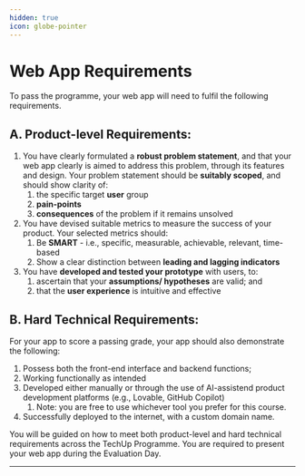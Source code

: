 ```yaml
---
hidden: true
icon: globe-pointer
---
```


# Web App Requirements

To pass the programme, your web app will need to fulfil the following requirements.

## **A. Product-level Requirements:**

1. You have clearly formulated a **robust problem statement**, and that your web app clearly is aimed to address this problem, through its features and design. Your problem statement should be **suitably scoped**, and should show clarity of:
   1. the specific target **user** group
   2. **pain-points**
   3. **consequences** of the problem if it remains unsolved
2. You have devised suitable metrics to measure the success of your product. Your selected metrics should:&#x20;
   1. Be **SMART** - i.e., specific, measurable, achievable, relevant, time-based
   2. Show a clear distinction between **leading and lagging indicators**
3. You have **developed and tested your prototype** with users, to:
   1. ascertain that your **assumptions/ hypotheses** are valid; and
   2. that the **user experience** is intuitive and effective

## **B. Hard Technical Requirements:**

For your app to score a passing grade, your app should also demonstrate the following:

1. Possess both the front-end interface and backend functions;&#x20;
2. Working functionally as intended
3. Developed either manually or through the use of AI-assistend product development platforms (e.g., Lovable, GitHub Copilot)
   1. Note: you are free to use whichever tool you prefer for this course.
4. Successfully deployed to the internet, with a custom domain name.&#x20;

You will be guided on how to meet both product-level and hard technical requirements across the TechUp Programme. You are required to present your web app during the Evaluation Day.

***

## &#x20;<a href="#for-advanced-participants" id="for-advanced-participants"></a>
